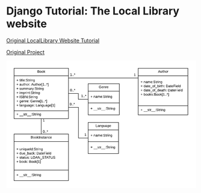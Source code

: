 # Django Tutorial: The Local Library website #

[Original LocalLibrary Website Tutorial](https://developer.mozilla.org/en-US/docs/Learn/Server-side/Django)

[Original Project](https://github.com/mdn/django-locallibrary-tutorial)

![uml](resources/local_library_model_uml.png)
